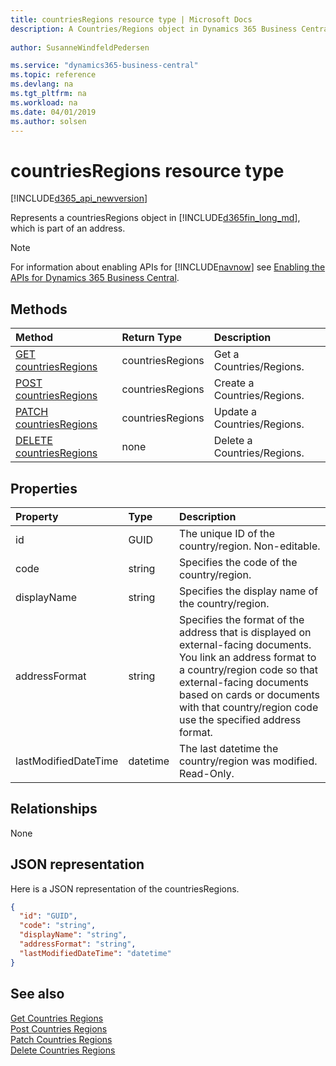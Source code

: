 ```yaml
---
title: countriesRegions resource type | Microsoft Docs
description: A Countries/Regions object in Dynamics 365 Business Central. 
 
author: SusanneWindfeldPedersen

ms.service: "dynamics365-business-central"
ms.topic: reference
ms.devlang: na
ms.tgt_pltfrm: na
ms.workload: na
ms.date: 04/01/2019
ms.author: solsen
---
```


# countriesRegions resource type

[!INCLUDE[d365_api_newversion](../../includes/d365_api_newversion.md)]

Represents a countriesRegions object in [!INCLUDE[d365fin_long_md](../../includes/d365fin_long_md.md)], which is part of an address.

> [!NOTE]  
> For information about enabling APIs for [!INCLUDE[navnow](../../includes/navnow_md.md)] see [Enabling the APIs for Dynamics 365 Business Central](../enabling-apis-for-dynamics-nav.md).

## Methods

| Method                                                              | Return Type    |Description                |
|:--------------------------------------------------------------------|:---------------|:--------------------------|
|[GET countriesRegions](../api/dynamics_countriesregions_get.md)      |countriesRegions|Get a Countries/Regions.   |
|[POST countriesRegions](../api/dynamics_create_countriesregions.md)  |countriesRegions|Create a Countries/Regions.|
|[PATCH countriesRegions](../api/dynamics_countriesregions_update.md) |countriesRegions|Update a Countries/Regions.|
|[DELETE countriesRegions](../api/dynamics_countriesregions_delete.md)|none            |Delete a Countries/Regions.|

## Properties

| Property       | Type       |Description                                                  |
|:---------------|:-----------|:------------------------------------------------------------|
|id              |GUID        |The unique ID of the country/region. Non-editable.           |
|code            |string      |Specifies the code of the country/region.                    |
|displayName     |string      |Specifies the display name of the country/region.            |
|addressFormat   |string      |Specifies the format of the address that is displayed on external-facing documents. You link an address format to a country/region code so that external-facing documents based on cards or documents with that country/region code use the specified address format.|
|lastModifiedDateTime|datetime|The last datetime the country/region was modified. Read-Only.|  


## Relationships
None

## JSON representation

Here is a JSON representation of the countriesRegions.


```json
{
  "id": "GUID",
  "code": "string",
  "displayName": "string",
  "addressFormat": "string",
  "lastModifiedDateTime": "datetime"
}
```

## See also
  
[Get Countries Regions](../api/dynamics_countriesregions_get.md)  
[Post Countries Regions](../api/dynamics_create_countriesregions.md)  
[Patch Countries Regions](../api/dynamics_countriesregions_update.md)  
[Delete Countries Regions](../api/dynamics_countriesregions_delete.md)  

